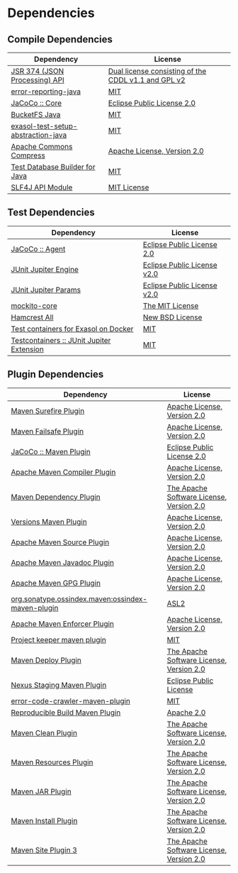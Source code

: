 <!-- @formatter:off -->
# Dependencies

## Compile Dependencies

| Dependency                              | License                                                  |
| --------------------------------------- | -------------------------------------------------------- |
| [JSR 374 (JSON Processing) API][0]      | [Dual license consisting of the CDDL v1.1 and GPL v2][1] |
| [error-reporting-java][2]               | [MIT][3]                                                 |
| [JaCoCo :: Core][4]                     | [Eclipse Public License 2.0][5]                          |
| [BucketFS Java][6]                      | [MIT][3]                                                 |
| [exasol-test-setup-abstraction-java][8] | [MIT][3]                                                 |
| [Apache Commons Compress][10]           | [Apache License, Version 2.0][11]                        |
| [Test Database Builder for Java][12]    | [MIT][3]                                                 |
| [SLF4J API Module][14]                  | [MIT License][15]                                        |

## Test Dependencies

| Dependency                                      | License                           |
| ----------------------------------------------- | --------------------------------- |
| [JaCoCo :: Agent][4]                            | [Eclipse Public License 2.0][5]   |
| [JUnit Jupiter Engine][18]                      | [Eclipse Public License v2.0][19] |
| [JUnit Jupiter Params][18]                      | [Eclipse Public License v2.0][19] |
| [mockito-core][22]                              | [The MIT License][23]             |
| [Hamcrest All][24]                              | [New BSD License][25]             |
| [Test containers for Exasol on Docker][26]      | [MIT][3]                          |
| [Testcontainers :: JUnit Jupiter Extension][28] | [MIT][29]                         |

## Plugin Dependencies

| Dependency                                              | License                                        |
| ------------------------------------------------------- | ---------------------------------------------- |
| [Maven Surefire Plugin][30]                             | [Apache License, Version 2.0][11]              |
| [Maven Failsafe Plugin][32]                             | [Apache License, Version 2.0][11]              |
| [JaCoCo :: Maven Plugin][34]                            | [Eclipse Public License 2.0][5]                |
| [Apache Maven Compiler Plugin][36]                      | [Apache License, Version 2.0][11]              |
| [Maven Dependency Plugin][38]                           | [The Apache Software License, Version 2.0][39] |
| [Versions Maven Plugin][40]                             | [Apache License, Version 2.0][11]              |
| [Apache Maven Source Plugin][42]                        | [Apache License, Version 2.0][11]              |
| [Apache Maven Javadoc Plugin][44]                       | [Apache License, Version 2.0][11]              |
| [Apache Maven GPG Plugin][46]                           | [Apache License, Version 2.0][39]              |
| [org.sonatype.ossindex.maven:ossindex-maven-plugin][48] | [ASL2][39]                                     |
| [Apache Maven Enforcer Plugin][50]                      | [Apache License, Version 2.0][11]              |
| [Project keeper maven plugin][52]                       | [MIT][3]                                       |
| [Maven Deploy Plugin][54]                               | [The Apache Software License, Version 2.0][39] |
| [Nexus Staging Maven Plugin][56]                        | [Eclipse Public License][57]                   |
| [error-code-crawler-maven-plugin][58]                   | [MIT][3]                                       |
| [Reproducible Build Maven Plugin][60]                   | [Apache 2.0][39]                               |
| [Maven Clean Plugin][62]                                | [The Apache Software License, Version 2.0][39] |
| [Maven Resources Plugin][64]                            | [The Apache Software License, Version 2.0][39] |
| [Maven JAR Plugin][66]                                  | [The Apache Software License, Version 2.0][39] |
| [Maven Install Plugin][68]                              | [The Apache Software License, Version 2.0][39] |
| [Maven Site Plugin 3][70]                               | [The Apache Software License, Version 2.0][39] |

[4]: https://www.eclemma.org/jacoco/index.html
[52]: https://github.com/exasol/project-keeper-maven-plugin
[6]: https://github.com/exasol/bucketfs-java
[2]: https://github.com/exasol/error-reporting-java
[0]: https://javaee.github.io/jsonp
[39]: http://www.apache.org/licenses/LICENSE-2.0.txt
[30]: https://maven.apache.org/surefire/maven-surefire-plugin/
[56]: http://www.sonatype.com/public-parent/nexus-maven-plugins/nexus-staging/nexus-staging-maven-plugin/
[62]: http://maven.apache.org/plugins/maven-clean-plugin/
[3]: https://opensource.org/licenses/MIT
[22]: https://github.com/mockito/mockito
[32]: https://maven.apache.org/surefire/maven-failsafe-plugin/
[12]: https://github.com/exasol/test-db-builder-java
[10]: https://commons.apache.org/proper/commons-compress/
[38]: http://maven.apache.org/plugins/maven-dependency-plugin/
[40]: http://www.mojohaus.org/versions-maven-plugin/
[36]: https://maven.apache.org/plugins/maven-compiler-plugin/
[1]: https://oss.oracle.com/licenses/CDDL+GPL-1.1
[29]: http://opensource.org/licenses/MIT
[46]: http://maven.apache.org/plugins/maven-gpg-plugin/
[5]: https://www.eclipse.org/legal/epl-2.0/
[57]: http://www.eclipse.org/legal/epl-v10.html
[26]: https://github.com/exasol/exasol-testcontainers
[34]: https://www.jacoco.org/jacoco/trunk/doc/maven.html
[23]: https://github.com/mockito/mockito/blob/main/LICENSE
[60]: http://zlika.github.io/reproducible-build-maven-plugin
[66]: http://maven.apache.org/plugins/maven-jar-plugin/
[15]: http://www.opensource.org/licenses/mit-license.php
[11]: https://www.apache.org/licenses/LICENSE-2.0.txt
[50]: https://maven.apache.org/enforcer/maven-enforcer-plugin/
[19]: https://www.eclipse.org/legal/epl-v20.html
[25]: http://www.opensource.org/licenses/bsd-license.php
[68]: http://maven.apache.org/plugins/maven-install-plugin/
[18]: https://junit.org/junit5/
[48]: https://sonatype.github.io/ossindex-maven/maven-plugin/
[24]: https://github.com/hamcrest/JavaHamcrest/
[28]: https://testcontainers.org
[42]: https://maven.apache.org/plugins/maven-source-plugin/
[14]: http://www.slf4j.org
[54]: http://maven.apache.org/plugins/maven-deploy-plugin/
[70]: http://maven.apache.org/plugins/maven-site-plugin/
[64]: http://maven.apache.org/plugins/maven-resources-plugin/
[44]: https://maven.apache.org/plugins/maven-javadoc-plugin/
[58]: https://github.com/exasol/error-code-crawler-maven-plugin
[8]: https://github.com/exasol/exasol-test-setup-abstraction-java
